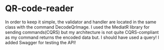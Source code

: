 # QR-code-reader

In order to keep it simple, the validator and handler are located in the same class with the command DecodeQrImage.
I used the MediatR library for sending commands(CQRS) but my architecture is not quite CQRS-compliant as my command returns the encoded data but. I should have used a query! 
I added Swagger for testing the API!
